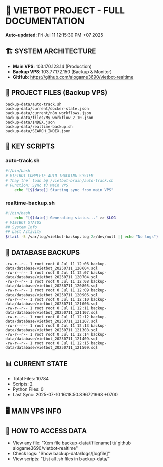 # 🤖 VIETBOT PROJECT - FULL DOCUMENTATION
**Auto-updated**: Fri Jul 11 12:15:30 PM +07 2025

## 🏗️ SYSTEM ARCHITECTURE
- **Main VPS**: 103.170.123.14 (Production)
- **Backup VPS**: 103.77.172.150 (Backup & Monitor)
- **GitHub**: https://github.com/alogame3690/vietbot-realtime

## 📁 PROJECT FILES (Backup VPS)
```
backup-data/auto-track.sh
backup-data/current/docker-state.json
backup-data/current/n8n_workflows.json
backup-data/files/My_workflow_2_10.json
backup-data/INDEX.json
backup-data/realtime-backup.sh
backup-data/SEARCH_INDEX.json
```

## 🔧 KEY SCRIPTS
### auto-track.sh
```bash
#!/bin/bash
# VIETBOT COMPLETE AUTO TRACKING SYSTEM
# Thay thế toàn bộ /vietbot-brain/auto-track.sh
# Function: Sync từ Main VPS
    echo "[$(date)] Starting sync from main VPS"
```
### realtime-backup.sh
```bash
#!/bin/bash
    echo "[$(date)] Generating status..." >> $LOG
# VIETBOT STATUS
## System Info
## Last Activity
$(tail -5 /var/log/vietbot-backup.log 2>/dev/null || echo "No logs")
```

## 💾 DATABASE BACKUPS
```
-rw-r--r-- 1 root root 0 Jul 11 12:06 backup-data/database/vietbot_20250711_120604.sql
-rw-r--r-- 1 root root 0 Jul 11 12:07 backup-data/database/vietbot_20250711_120704.sql
-rw-r--r-- 1 root root 0 Jul 11 12:08 backup-data/database/vietbot_20250711_120805.sql
-rw-r--r-- 1 root root 0 Jul 11 12:09 backup-data/database/vietbot_20250711_120906.sql
-rw-r--r-- 1 root root 0 Jul 11 12:10 backup-data/database/vietbot_20250711_121006.sql
-rw-r--r-- 1 root root 0 Jul 11 12:11 backup-data/database/vietbot_20250711_121107.sql
-rw-r--r-- 1 root root 0 Jul 11 12:12 backup-data/database/vietbot_20250711_121207.sql
-rw-r--r-- 1 root root 0 Jul 11 12:13 backup-data/database/vietbot_20250711_121308.sql
-rw-r--r-- 1 root root 0 Jul 11 12:14 backup-data/database/vietbot_20250711_121409.sql
-rw-r--r-- 1 root root 0 Jul 11 12:15 backup-data/database/vietbot_20250711_121509.sql
```

## 📊 CURRENT STATE
- Total Files: 10784
- Scripts: 2
- Python Files: 0
- Last Sync: 2025-07-10 16:18:50.896721968 +0700

## 🖥️ MAIN VPS INFO


## 🚨 HOW TO ACCESS DATA
- View any file: "Xem file backup-data/[filename] từ github alogame3690/vietbot-realtime"
- Check logs: "Show backup-data/logs/[logfile]"
- View scripts: "List all .sh files in backup-data/"

